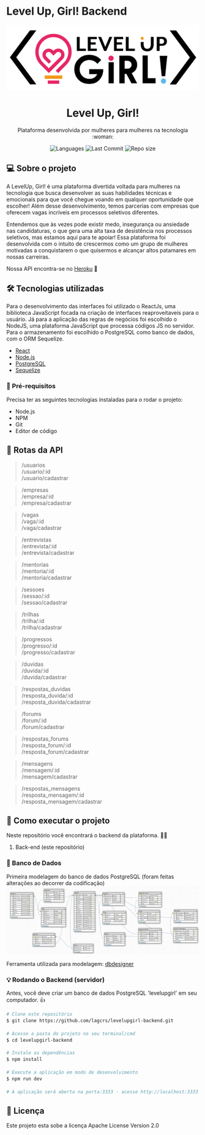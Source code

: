 # Level Up, Girl! Backend
<p align="center">
  <img src="https://github.com/lagcrs/levelupgirl-backend/blob/master/logo.png" width="550" title="Level Up, Girl!" alt="Logo Level Up, Girl! contendo o simbolo lâmpada com um coração">
</p>
<h1 align="center"> 
	Level Up, Girl! 
</h1>
<p align="center">Plataforma desenvolvida por mulheres para mulheres na tecnologia :woman:</p>

<p align="center"> 
  <img src="https://img.shields.io/github/languages/count/lagcrs/proffy" alt="Languages">
  <img src="https://img.shields.io/github/last-commit/lagcrs/proffy" alt="Last Commit">
  <img src="https://img.shields.io/github/repo-size/lagcrs/proffy" alt="Repo size">
</p>

## 💻 Sobre o projeto
A LevelUp, Girl! é uma plataforma divertida voltada para mulheres na tecnologia que busca desenvolver as suas habilidades técnicas e emocionais para que você chegue voando em qualquer oportunidade que escolher! Além desse desenvolvimento, temos parcerias com empresas que oferecem vagas incríveis em processos seletivos diferentes.

Entendemos que às vezes pode existir medo, insegurança ou ansiedade nas candidaturas, o que gera uma alta taxa de desistência nos processos seletivos, mas estamos aqui para te apoiar! Essa plataforma foi desenvolvida com o intuito de crescermos como um grupo de mulheres motivadas a conquistarem o que quisermos e alcançar altos patamares em nossas carreiras.

Nossa API encontra-se no [Heroku](https://levelupgirl-backend.herokuapp.com/) :purple_heart:

## 🛠 Tecnologias utilizadas

Para o desenvolvimento das interfaces foi utilizado o ReactJs, uma biblioteca JavaScript focada na criação de interfaces reaproveitaveis para o usuário. Já para a aplicação das regras de negócios foi escolhido o NodeJS, uma plataforma JavaScript que processa códigos JS no servidor. Para o armazenamento foi escolhido o PostgreSQL como banco de dados, com o ORM Sequelize.

- [React](https://pt-br.reactjs.org/)
- [Node.js](https://nodejs.org/en/)
- [PostgreSQL](https://www.postgresql.org/)
- [Sequelize](https://sequelize.org/)

### :paperclip: Pré-requisitos
Precisa ter as seguintes tecnologias instaladas para o rodar o projeto:
- Node.js
- NPM
- Git
- Editor de código

## :wrench: Rotas da API
> /usuarios <br/>
> /usuario/:id <br/>
> /usuario/cadastrar <br/>

> /empresas <br/>
> /empresa/:id <br/>
> /empresa/cadastrar <br/>

> /vagas <br/>
> /vaga/:id <br/>
> /vaga/cadastrar <br/>

> /entrevistas <br/>
> /entrevista/:id <br/>
> /entrevista/cadastrar <br/>

> /mentorias <br/>
> /mentoria/:id <br/>
> /mentoria/cadastrar <br/>

> /sessoes <br/>
> /sessao/:id <br/>
> /sessao/cadastrar <br/>

> /trilhas <br/>
> /trilha/:id <br/>
> /trilha/cadastrar <br/>

> /progressos <br/>
> /progresso/:id <br/>
> /progresso/cadastrar <br/>

> /duvidas <br/>
> /duvida/:id <br/>
> /duvida/cadastrar <br/>

> /respostas_duvidas <br/>
> /resposta_duvida/:id <br/>
> /resposta_duvida/cadastrar <br/>

> /forums <br/>
> /forum/:id <br/>
> /forum/cadastrar <br/>

> /respostas_forums <br/>
> /resposta_forum/:id <br/>
> /resposta_forum/cadastrar <br/>

> /mensagens <br/>
> /mensagem/:id <br/>
> /mensagem/cadastrar <br/>

> /respostas_mensagens <br/>
> /resposta_mensagem/:id <br/>
> /resposta_mensagem/cadastrar <br/>


## 🚀 Como executar o projeto

Neste repositório você encontrará o backend da plataforma. :ok_woman:
1. Back-end (este repositório)

###  🎲 Banco de Dados
Primeira modelagem do banco de dados PostgreSQL (foram feitas alterações ao decorrer da codificação)
![Banco de Dados](https://github.com/lagcrs/levelupgirl-backend/blob/master/bando_de_dados.png)

Ferramenta utilizada para modelagem: [dbdesigner](https://app.dbdesigner.net/)

### :bulb: Rodando o Backend (servidor)

Antes, você deve criar um banco de dados PostgreSQL 'levelupgirl' em seu computador. :thumbsup:

```bash
# Clone este repositório
$ git clone https://github.com/lagcrs/levelupgirl-backend.git

# Acesse a pasta do projeto no seu terminal/cmd
$ cd levelupgirl-backend

# Instale as dependências
$ npm install

# Execute a aplicação em modo de desenvolvimento
$ npm run dev

# A aplicação será aberta na porta:3333 - acesse http://localhost:3333
```

## 📝 Licença

Este projeto esta sobe a licença Apache License Version 2.0

